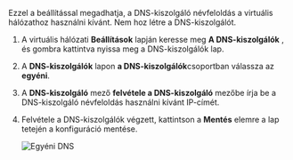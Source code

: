 Ezzel a beállítással megadhatja, a DNS-kiszolgáló névfeloldás a virtuális hálózathoz használni kívánt. Nem hoz létre a DNS-kiszolgálót.

1. A virtuális hálózati **Beállítások** lapján keresse meg **A DNS-kiszolgálók** , és gombra kattintva nyissa meg a DNS-kiszolgálók lap.
2. A **DNS-kiszolgálók** lapon **a DNS-kiszolgálók**csoportban válassza az **egyéni**.
3. A **DNS-kiszolgáló** mező **felvétele a DNS-kiszolgáló** mezőbe írja be a DNS-kiszolgáló névfeloldás használni kívánt IP-címét.
4. Felvétele a DNS-kiszolgálók végzett, kattintson a **Mentés** elemre a lap tetején a konfiguráció mentése.

    ![Egyéni DNS](./media/vpn-gateway-add-dns-rm-portal/add_dns.png)
